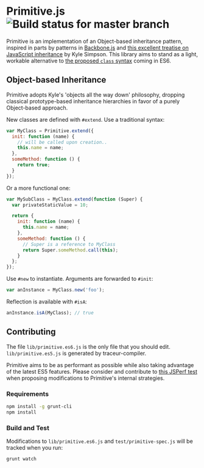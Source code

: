 # Primitive.js ![Build status for master branch][5]

Primitive is an implementation of an Object-based inheritance pattern,
inspired in parts by patterns in [Backbone.js][1] and [this excellent treatise
on JavaScript inheritance][2] by Kyle Simpson. This library aims to stand as a
light, workable alternative to [the proposed ``class`` syntax][3] coming in
ES6.

## Object-based Inheritance

Primitive adopts Kyle's 'objects all the way down' philosophy, dropping
classical prototype-based inheritance hierarchies in favor of a purely
Object-based approach.

New classes are defined with ``#extend``. Use a traditional syntax:

```javascript
var MyClass = Primitive.extend({
  init: function (name) {
    // will be called upon creation..
    this.name = name;
  },
  someMethod: function () {
    return true;
  }
});
```

Or a more functional one:

```javascript
var MySubClass = MyClass.extend(function (Super) {
  var privateStaticValue = 10;

  return {
    init: function (name) {
      this.name = name;
    },
    someMethod: function () {
      // Super is a reference to MyClass
      return Super.someMethod.call(this);
    }
  };
});
```

Use ``#new`` to instantiate. Arguments are forwarded to ``#init``:

```javascript
var anInstance = MyClass.new('foo');
```

Reflection is available with ``#isA``:

```javascript
anInstance.isA(MyClass); // true
```

## Contributing

The file ``lib/primitive.es6.js`` is the only file that you should edit.
``lib/primitive.es5.js`` is generated by traceur-compiler.

Primitive aims to be as performant as possible while also taking advantage of
the latest ES5 features. Please consider and contribute to [this JSPerf
test][4] when proposing modifications to Primitive's internal strategies.

### Requirements

```sh
npm install -g grunt-cli
npm install
```

### Build and Test

Modifications to ``lib/primitive.es6.js`` and ``test/primitive-spec.js`` will be
tracked when you run:

```sh
grunt watch
```

[1]: http://backbonejs.org/docs/backbone.html#section-189
[2]: http://davidwalsh.name/javascript-objects
[3]: http://wiki.ecmascript.org/doku.php?id=strawman:maximally_minimal_classes
[4]: http://jsperf.com/inheritance-pattern-sandbox
[5]: https://circleci.com/gh/cdata/primitive.js.png?circle-token=cdd6dd33c695fe17a41086e9ed94710d538f8ff3
